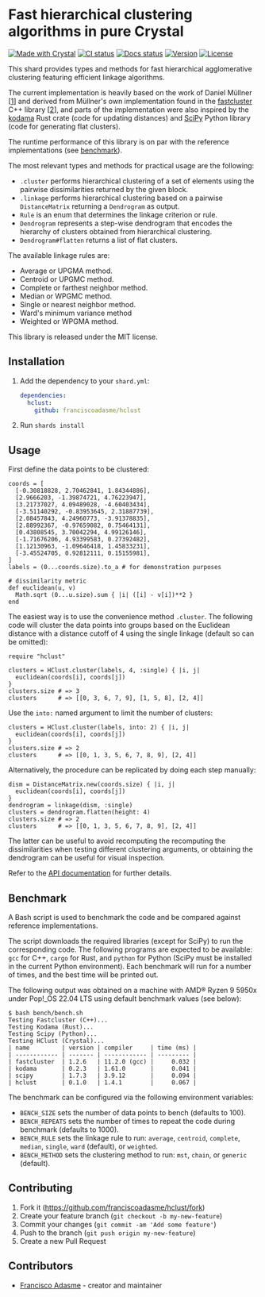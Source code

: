 # Fast hierarchical clustering algorithms in pure Crystal

[![Made with Crystal](https://img.shields.io/badge/Made%20with-Crystal-1f425f.svg?logo=crystal)](https://crystal-lang.org)
[![CI status](https://img.shields.io/github/workflow/status/franciscoadasme/hclust/CI)](https://github.com/franciscoadasme/hclust/actions?query=workflow:CI)
[![Docs status](https://img.shields.io/github/workflow/status/franciscoadasme/hclust/Deploy%20docs?label=docs)](https://franciscoadasme.github.io/hclust)
[![Version](https://img.shields.io/github/v/release/franciscoadasme/hclust?label=version)](https://github.com/franciscoadasme/hclust/releases/latest)
[![License](https://img.shields.io/github/license/franciscoadasme/hclust)](https://github.com/franciscoadasme/hclust/blob/master/LICENSE)

This shard provides types and methods for fast hierarchical agglomerative
clustering featuring efficient linkage algorithms.

The current implementation is heavily based on the work of Daniel Müllner [[1]]
and derived from Müllner's own implementation found in the [fastcluster] C++
library [[2]], and parts of the implementation were also inspired by the
[kodama] Rust crate (code for updating distances) and [SciPy] Python library
(code for generating flat clusters).

The runtime performance of this library is on par with the reference implementations (see [benchmark](#benchmark)).

The most relevant types and methods for practical usage are the
following:

- `.cluster` performs hierarchical clustering of a set of elements using the
  pairwise dissimilarities returned by the given block.
- `.linkage` performs hierarchical clustering based on a pairwise
  `DistanceMatrix` returning a `Dendrogram` as output.
- `Rule` is an enum that determines the linkage criterion or rule.
- `Dendrogram` represents a step-wise dendrogram that encodes the
  hierarchy of clusters obtained from hierarchical clustering.
- `Dendrogram#flatten` returns a list of flat clusters.

The available linkage rules are:

- Average or UPGMA method.
- Centroid or UPGMC method.
- Complete or farthest neighbor method.
- Median or WPGMC method.
- Single or nearest neighbor method.
- Ward's minimum variance method
- Weighted or WPGMA method.

This library is released under the MIT license.

## Installation

1. Add the dependency to your `shard.yml`:

   ```yaml
   dependencies:
     hclust:
       github: franciscoadasme/hclust
   ```

2. Run `shards install`

## Usage

First define the data points to be clustered:

```crystal
coords = [
  [-0.30818828, 2.70462841, 1.84344886],
  [2.9666203, -1.39874721, 4.76223947],
  [3.21737027, 4.09489028, -4.60403434],
  [-3.51140292, -0.83953645, 2.31887739],
  [2.08457843, 4.24960773, -3.91378835],
  [2.88992367, -0.97659082, 0.75464131],
  [0.43808545, 3.70042294, 4.99126146],
  [-1.71676206, 4.93399583, 0.27392482],
  [1.12130963, -1.09646418, 1.45833231],
  [-3.45524705, 0.92812111, 0.15155981],
]
labels = (0...coords.size).to_a # for demonstration purposes

# dissimilarity metric
def euclidean(u, v)
  Math.sqrt (0...u.size).sum { |i| ([i] - v[i])**2 }
end
```

The easiest way is to use the convenience method `.cluster`. The following code
will cluster the data points into groups based on the Euclidean distance with a
distance cutoff of 4 using the single linkage (default so can be omitted):

```crystal
require "hclust"

clusters = HClust.cluster(labels, 4, :single) { |i, j|
  euclidean(coords[i], coords[j])
}
clusters.size # => 3
clusters      # => [[0, 3, 6, 7, 9], [1, 5, 8], [2, 4]]
```

Use the `into:` named argument to limit the number of clusters:

```crystal
clusters = HClust.cluster(labels, into: 2) { |i, j|
  euclidean(coords[i], coords[j])
}
clusters.size # => 2
clusters      # => [[0, 1, 3, 5, 6, 7, 8, 9], [2, 4]]
```

Alternatively, the procedure can be replicated by doing each step manually:

```crystal
dism = DistanceMatrix.new(coords.size) { |i, j|
  euclidean(coords[i], coords[j])
}
dendrogram = linkage(dism, :single)
clusters = dendrogram.flatten(height: 4)
clusters.size # => 2
clusters      # => [[0, 1, 3, 5, 6, 7, 8, 9], [2, 4]]
```

The latter can be useful to avoid recomputing the recomputing the
dissimilarities when testing different clustering arguments, or obtaining the
dendrogram can be useful for visual inspection.

Refer to the [API documentation] for further details.

## Benchmark

A Bash script is used to benchmark the code and be compared against reference implementations. 

The script downloads the required libraries (except for SciPy) to run the
corresponding code. The following programs are expected to be available: `gcc`
for C++, `cargo` for Rust, and `python` for Python (SciPy must be installed in
the current Python environment). Each benchmark will run for a number of times,
and the best time will be printed out.

The following output was obtained on a machine with AMD® Ryzen 9 5950x under
Pop!_OS 22.04 LTS using default benchmark values (see below):

```text
$ bash bench/bench.sh
Testing Fastcluster (C++)...
Testing Kodama (Rust)...
Testing Scipy (Python)...
Testing HClust (Crystal)...
| name         | version | compiler     | time (ms) |
| ------------ | ------- | ------------ | --------- |
| fastcluster  | 1.2.6   | 11.2.0 (gcc) |     0.032 |
| kodama       | 0.2.3   | 1.61.0       |     0.041 |
| scipy        | 1.7.3   | 3.9.12       |     0.094 |
| hclust       | 0.1.0   | 1.4.1        |     0.067 |
```

The benchmark can be configured via the following environment variables:

- `BENCH_SIZE` sets the number of data points to bench (defaults to 100).
- `BENCH_REPEATS` sets the number of times to repeat the code during benchmark
  (defaults to 1000).
- `BENCH_RULE` sets the linkage rule to run: `average`, `centroid`, `complete`,
  `median`, `single`, `ward` (default), or `weighted`.
- `BENCH_METHOD` sets the clustering method to run: `mst`, `chain`, or `generic`
  (default).

## Contributing

1. Fork it (<https://github.com/franciscoadasme/hclust/fork>)
2. Create your feature branch (`git checkout -b my-new-feature`)
3. Commit your changes (`git commit -am 'Add some feature'`)
4. Push to the branch (`git push origin my-new-feature`)
5. Create a new Pull Request

## Contributors

- [Francisco Adasme](https://github.com/franciscoadasme) - creator and maintainer

[1]: https://arxiv.org/abs/1109.2378
[2]: https://doi.org/10.18637/jss.v053.i09
[API documentation]: https://franciscoadasme.github.io/hclust
[fastcluster]: https://github.com/dmuellner/fastcluster
[kodama]: https://github.com/diffeo/kodama
[SciPy]:
    https://docs.scipy.org/doc/scipy/reference/generated/scipy.cluster.hierarchy.fcluster.html